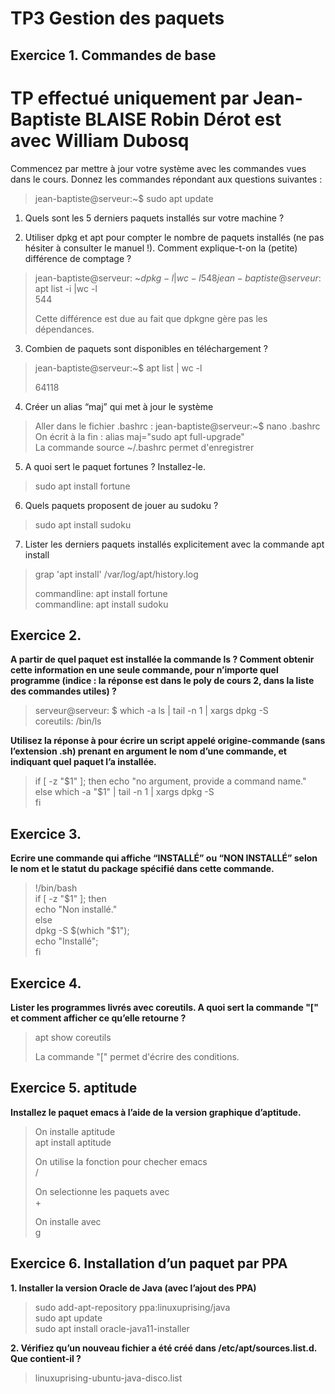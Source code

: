 # TP3 Gestion des paquets 

## Exercice 1. Commandes de base

# TP effectué uniquement par Jean-Baptiste BLAISE  Robin Dérot est avec William Dubosq

Commencez par mettre à jour votre système avec les commandes vues dans le cours.
Donnez les commandes répondant aux questions suivantes :

>jean-baptiste@serveur:~$ sudo apt update



1. Quels sont les 5 derniers paquets installés sur votre machine ?



2. Utiliser dpkg et apt pour compter le nombre de paquets installés (ne pas hésiter à consulter le manuel !).
Comment explique-t-on la (petite) différence de comptage ?


>jean-baptiste@serveur: ~$dpkg -l | wc -l  
>548  
>jean-baptiste@serveur: ~$ apt list -i |wc -l    
>544    
>  
>Cette différence est due au fait que dpkgne gère pas les dépendances.



3. Combien de paquets sont disponibles en téléchargement ?


>jean-baptiste@serveur:~$ apt list | wc -l  
>  
>64118


4. Créer un alias “maj” qui met à jour le système

>Aller dans le fichier .bashrc : jean-baptiste@serveur:~$ nano .bashrc  
>On écrit à la fin : alias maj="sudo apt full-upgrade"  
>La commande source ~/.bashrc permet d'enregistrer


5. A quoi sert le paquet fortunes ? Installez-le.

>sudo apt install fortune

6. Quels paquets proposent de jouer au sudoku ?

>sudo apt install sudoku

7. Lister les derniers paquets installés explicitement avec la commande apt install

>grap 'apt install' /var/log/apt/history.log  
>  
>commandline: apt install fortune   
>commandline: apt install sudoku


## Exercice 2.

**A partir de quel paquet est installée la commande ls ? Comment obtenir cette information en une seule
commande, pour n’importe quel programme (indice : la réponse est dans le poly de cours 2, dans la liste des
commandes utiles) ?**

>serveur@serveur: $ which -a ls | tail -n 1 | xargs dpkg -S   
>coreutils: /bin/ls  

**Utilisez la réponse à pour écrire un script appelé origine-commande (sans l’extension
.sh) prenant en argument le nom d’une commande, et indiquant quel paquet l’a installée.**

>if [ -z "$1" ]; then  
>        echo "no argument, provide a command name."  
>else  
>        which -a "$1" | tail -n 1 | xargs dpkg -S  
>fi  

## Exercice 3.

**Ecrire une commande qui affiche “INSTALLÉ” ou “NON INSTALLÉ” selon le nom et le statut du package
spécifié dans cette commande.**

>!/bin/bash  
>if [ -z "$1" ]; then  
>        echo "Non installé."  
>else  
>        dpkg -S $(which "$1");  
>        echo "Installé";  
>fi  


## Exercice 4.

**Lister les programmes livrés avec coreutils. A quoi sert la commande "[" et comment afficher ce qu’elle retourne ?**

>apt show coreutils  
>
>La commande "[" permet d'écrire des conditions.


## Exercice 5. aptitude

**Installez le paquet emacs à l’aide de la version graphique d’aptitude.**

>On installe aptitude  
>apt install aptitude  
>  
>On utilise la fonction pour checher emacs  
> /  
>  
>On selectionne les paquets avec   
>+    
>  
>On installe avec   
>g  


## Exercice 6. Installation d’un paquet par PPA

**1. Installer la version Oracle de Java (avec l’ajout des PPA)**

>sudo add-apt-repository ppa:linuxuprising/java  
>sudo apt update  
>sudo apt install oracle-java11-installer  


**2. Vérifiez qu’un nouveau fichier a été créé dans /etc/apt/sources.list.d. Que contient-il ?**

>linuxuprising-ubuntu-java-disco.list

